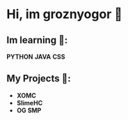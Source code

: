 # Hi, im groznyogor 🙋

## Im learning 📕:
**PYTHON** **JAVA** **CSS**

## My Projects 💚:
- **XOMC**
- **SlimeHC**
- **OG SMP**

